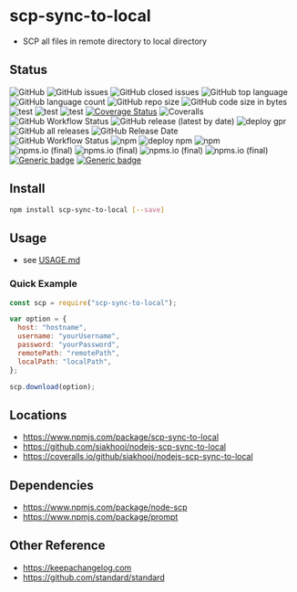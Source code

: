 # scp-sync-to-local

- SCP all files in remote directory to local directory

## Status

![GitHub](https://img.shields.io/github/license/siakhooi/nodejs-scp-sync-to-local)
![GitHub issues](https://img.shields.io/github/issues/siakhooi/nodejs-scp-sync-to-local)
![GitHub closed issues](https://img.shields.io/github/issues-closed/siakhooi/nodejs-scp-sync-to-local)
![GitHub top language](https://img.shields.io/github/languages/top/siakhooi/nodejs-scp-sync-to-local)
![GitHub language count](https://img.shields.io/github/languages/count/siakhooi/nodejs-scp-sync-to-local)
![GitHub repo size](https://img.shields.io/github/repo-size/siakhooi/nodejs-scp-sync-to-local)
![GitHub code size in bytes](https://img.shields.io/github/languages/code-size/siakhooi/nodejs-scp-sync-to-local)  
![test](https://github.com/siakhooi/nodejs-scp-sync-to-local/actions/workflows/test-eslint.yml/badge.svg)
![test](https://github.com/siakhooi/nodejs-scp-sync-to-local/actions/workflows/test-jest.yml/badge.svg)
![test](https://github.com/siakhooi/nodejs-scp-sync-to-local/actions/workflows/test-jest-coveralls.yml/badge.svg)
[![Coverage Status](https://coveralls.io/repos/github/siakhooi/nodejs-scp-sync-to-local/badge.svg?branch=master)](https://coveralls.io/github/siakhooi/nodejs-scp-sync-to-local?branch=master)
![Coveralls](https://img.shields.io/coveralls/github/siakhooi/nodejs-scp-sync-to-local)  
![GitHub Workflow Status](https://img.shields.io/github/workflow/status/siakhooi/nodejs-scp-sync-to-local/Publish%20to%20GitHub%20Package%20Registry)
![GitHub release (latest by date)](https://img.shields.io/github/v/release/siakhooi/nodejs-scp-sync-to-local)
![deploy gpr](https://github.com/siakhooi/nodejs-scp-sync-to-local/actions/workflows/publish-gpr.yml/badge.svg)
![GitHub all releases](https://img.shields.io/github/downloads/siakhooi/nodejs-scp-sync-to-local/total?color=33cb56)
![GitHub Release Date](https://img.shields.io/github/release-date/siakhooi/nodejs-scp-sync-to-local)  
![GitHub Workflow Status](https://img.shields.io/github/workflow/status/siakhooi/nodejs-scp-sync-to-local/Publish%20to%20npm%20Registry)
![npm](https://img.shields.io/npm/v/scp-sync-to-local?color=0e7fc0&label=release)
![deploy npm](https://github.com/siakhooi/nodejs-scp-sync-to-local/actions/workflows/publish-npm.yml/badge.svg)
![npm](https://img.shields.io/npm/dt/scp-sync-to-local)  
![npms.io (final)](https://img.shields.io/npms-io/final-score/scp-sync-to-local)
![npms.io (final)](https://img.shields.io/npms-io/maintenance-score/scp-sync-to-local)
![npms.io (final)](https://img.shields.io/npms-io/quality-score/scp-sync-to-local)
![npms.io (final)](https://img.shields.io/npms-io/popularity-score/scp-sync-to-local)  
[![Generic badge](https://img.shields.io/badge/Funding-BuyMeACoffee-33cb56.svg)](https://www.buymeacoffee.com/siakhooi)
[![Generic badge](https://img.shields.io/badge/Funding-Ko%20Fi-33cb56.svg)](https://ko-fi.com/siakhooi)

## Install

```bash
npm install scp-sync-to-local [--save]
```

## Usage

- see [USAGE.md](USAGE.md)

### Quick Example

```js
const scp = require("scp-sync-to-local");

var option = {
  host: "hostname",
  username: "yourUsername",
  password: "yourPassword",
  remotePath: "remotePath",
  localPath: "localPath",
};

scp.download(option);
```

## Locations

- <https://www.npmjs.com/package/scp-sync-to-local>
- <https://github.com/siakhooi/nodejs-scp-sync-to-local>
- <https://coveralls.io/github/siakhooi/nodejs-scp-sync-to-local>

## Dependencies

- <https://www.npmjs.com/package/node-scp>
- <https://www.npmjs.com/package/prompt>

## Other Reference

- <https://keepachangelog.com>
- <https://github.com/standard/standard>

